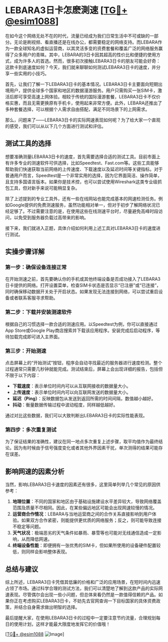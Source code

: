 # LEBARA3日卡怎麽測速 [[TG💪+ @esim1088](https://t.me/s/esim1088)]

在如今这个网络无处不在的时代，流量已经成为我们日常生活中不可或缺的一部分。无论是刷视频、看直播还是在线办公，都需要稳定的网络支持。而LEBARA作为一款全球知名的虚拟运营商，以其灵活多变的资费套餐和覆盖广泛的网络服务赢得了众多用户的青睐。其中，LEBARA的3日卡因其超高的性价比和便捷的使用方式，成为许多人的首选。然而，很多初次接触LEBARA3日卡的朋友可能会好奇：这款卡到底速度如何？今天，我们就来聊聊如何测试LEBARA3日卡的速度，并分享一些实用的小技巧。

首先，让我们了解一下LEBARA3日卡的基本情况。LEBARA3日卡主要面向短期出境用户，提供全球多个国家和地区的数据漫游服务。用户只需购买一张SIM卡，激活后即可享受高速上网体验。相较于传统的国际漫游套餐，LEBARA3日卡不仅价格实惠，而且无需更换原有手机卡，使用起来非常方便。此外，LEBARA还推出了多种套餐选择，可以根据个人需求自由搭配，满足不同场景下的上网需求。

那么，问题来了——LEBARA3日卡的实际网速表现如何呢？为了给大家一个直观的感受，我们可以从以下几个方面进行测试和评估。

## 测试工具的选择

想要准确测量LEBARA3日卡的速度，首先需要选择合适的测试工具。目前市面上有许多专业的测速软件可供选择，比如Speedtest、Fast.com等。这些工具能够帮助我们快速获取当前网络的上传速度、下载速度以及延迟时间等关键指标。对于普通用户而言，Speedtest是一个非常实用的选择，因为它界面简洁、操作简单，且支持多国语言版本。如果你是技术控，也可以尝试使用Wireshark这类专业级抓包工具，但对新手来说可能稍显复杂。

除了上述提到的专业工具外，还有一些在线网站也能完成基本的网速检测任务。例如Google提供的免费测速服务，虽然功能相对单一，但对于初步了解网络状况已经足够了。不过需要注意的是，在使用这些在线测速平台时，尽量避免高峰时段访问，以免受到服务器负载过高带来的影响。

接下来，我们就进入正题，具体介绍如何利用上述工具对LEBARA3日卡的速度进行测试。

## 实操步骤详解

### 第一步：确保设备连接正常

在开始测速之前，首先要确认你的手机或其他终端设备是否成功接入了LEBARA3日卡提供的网络。打开设置菜单，检查SIM卡状态是否显示“已注册”或“已连接”，同时确保移动数据开关处于开启状态。如果发现无法连接到网络，可以尝试重启设备或者联系客服寻求帮助。

### 第二步：下载并安装测速软件

根据自己的习惯选择一款合适的测速应用。以Speedtest为例，你可以直接通过App Store或Google Play商店搜索并下载该应用程序。安装完成后启动程序，等待加载完成即可进入主界面。

### 第三步：开始测速

点击屏幕上的“开始测试”按钮，程序会自动寻找最近的服务器进行速度检测。整个过程通常只需要几秒钟就能完成。测试结束后，屏幕上会出现详细的报告，包括但不限于以下内容：

- **下载速度**：表示单位时间内可以从互联网接收的数据量大小。
- **上传速度**：表示单位时间内可以向互联网发送的数据量大小。
- **延迟（Ping）**：反映数据包从发送到返回所需的时间间隔，数值越小越好。
- **抖动**：衡量数据传输过程中波动程度，同样越低越好。

通过对比这些数据，我们可以大致判断出LEBARA3日卡的实际性能表现。

### 第四步：多次重复测试

为了保证结果的准确性，建议在同一地点多次重复上述步骤，取平均值作为最终结论。因为有时候由于信号强度变化或者其他外界因素干扰，单次测得的结果可能存在误差。

## 影响网速的因素分析

当然，影响LEBARA3日卡速度的因素还有很多，这里简单列举几个常见的原因供参考：

1. **地理位置**：不同的国家和地区由于基础设施建设水平差异较大，导致网络覆盖范围及质量不尽相同。因此，在某些偏远地区可能会出现网速较慢的情况。
2. **运营商合作情况**：LEBARA与当地运营商之间的合作关系直接影响到用户体验。如果双方合作紧密，则能提供更优质的网络服务；反之，则可能导致连接不稳定等问题。
3. **天气状况**：极端恶劣的天气条件如暴雨、暴雪等也可能对无线通信造成一定影响，从而降低网速。
4. **终端设备性能**：即便拥有一张优秀的SIM卡，但如果所使用的设备硬件配置较低，则同样会影响整体表现。

## 总结与建议

综上所述，LEBARA3日卡凭借其低廉的价格和广泛的应用场景，在短时间内迅速占领了市场。通过科学合理的测试方法，我们可以清楚地了解到这款产品的实际网速表现。尽管偶尔会出现一些小问题，但总体来看仍然是一款值得信赖的产品。如果你正在考虑购买LEBARA3日卡，不妨先去官网查询一下目标国家的具体资费政策，并结合自身需求做出明智的选择。

最后提醒大家，在使用LEBARA3日卡的过程中一定要注意节约流量，合理规划每日的使用计划，这样才能最大限度地发挥它的价值哦！

[[TG💪+ @esim1088](https://t.me/s/esim1088) ![Image](https://i.postimg.cc/4NQfJmqS/Snipaste-2025-05-13-00-14-12.png)]